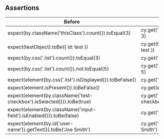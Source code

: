 ## Assertions

| Before                                                                 | After                                                 |
| ---------------------------------------------------------------------- | ----------------------------------------------------- |
| expect(by.className('thisClass').count()).toEqual(3)                   | cy.get('.thisClass').its('length').should('equal', 3) |
| expect(testObject).toBe({ id: test })                                  | cy.get(testObject).should('deepEqual', { id: test })  |
| expect(by.css('.list').count()).toEqual(3)                             | cy.get('.list').its('length').should('equal', 3)      |
| expect(by.css('.list').count()).not.toEqual(5)                         | cy.get('.list').its('length').should('not.equal', 5)  |
| expect(element(by.css('.list').isDisplayed()).toBeFalse()              | cy.get('.list').should('not.be.visible')              |
| expect(element.isPresent()).toBeFalse()                                | cy.get(element).should('not.exist')                   |
| expect(element(by.className('test-checkbox').isSelected())).toBe(true) | cy.get('.test-checkbox').should('be.selected')        |
| expect(element(by.className('input-field').isEnabled())).toBe(false)   | cy.get('.input-field').should('not.be.enabled')       |
| expect(element(by.id('user-name')).getText()).toBe('Joe Smith')        | cy.get('#user-name').should('have.text', 'Joe Smith') |
